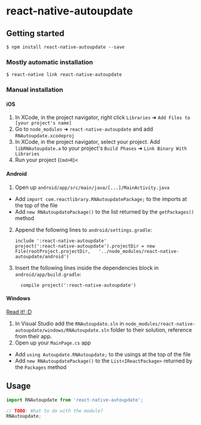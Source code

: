 
# react-native-autoupdate

## Getting started

`$ npm install react-native-autoupdate --save`

### Mostly automatic installation

`$ react-native link react-native-autoupdate`

### Manual installation


#### iOS

1. In XCode, in the project navigator, right click `Libraries` ➜ `Add Files to [your project's name]`
2. Go to `node_modules` ➜ `react-native-autoupdate` and add `RNAutoupdate.xcodeproj`
3. In XCode, in the project navigator, select your project. Add `libRNAutoupdate.a` to your project's `Build Phases` ➜ `Link Binary With Libraries`
4. Run your project (`Cmd+R`)<

#### Android

1. Open up `android/app/src/main/java/[...]/MainActivity.java`
  - Add `import com.reactlibrary.RNAutoupdatePackage;` to the imports at the top of the file
  - Add `new RNAutoupdatePackage()` to the list returned by the `getPackages()` method
2. Append the following lines to `android/settings.gradle`:
  	```
  	include ':react-native-autoupdate'
  	project(':react-native-autoupdate').projectDir = new File(rootProject.projectDir, 	'../node_modules/react-native-autoupdate/android')
  	```
3. Insert the following lines inside the dependencies block in `android/app/build.gradle`:
  	```
      compile project(':react-native-autoupdate')
  	```

#### Windows
[Read it! :D](https://github.com/ReactWindows/react-native)

1. In Visual Studio add the `RNAutoupdate.sln` in `node_modules/react-native-autoupdate/windows/RNAutoupdate.sln` folder to their solution, reference from their app.
2. Open up your `MainPage.cs` app
  - Add `using Autoupdate.RNAutoupdate;` to the usings at the top of the file
  - Add `new RNAutoupdatePackage()` to the `List<IReactPackage>` returned by the `Packages` method


## Usage
```javascript
import RNAutoupdate from 'react-native-autoupdate';

// TODO: What to do with the module?
RNAutoupdate;
```
  